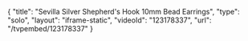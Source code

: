 {
    "title": "Sevilla Silver Shepherd's Hook 10mm Bead Earrings",
    "type": "solo",
    "layout": "iframe-static",
    "videoId": "123178337",
    "url": "\/tvpembed\/123178337"
}